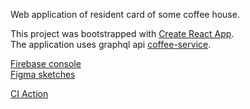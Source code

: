 Web application of resident card of some coffee house.

This project was bootstrapped with [Create React App](https://github.com/facebook/create-react-app).  
The application uses graphql api [coffee-service](https://github.com/juicylevel/coffee-service).

[Firebase console](https://console.firebase.google.com/project/coffee-7be5e)  
[Figma sketches](https://www.figma.com/file/Xt67BiJSWxtIGLrx2PmUc2/coffee-service?node-id=0%3A1)

[CI Action](https://github.com/marketplace/actions/github-action-for-firebase?version=v1.3.0)
